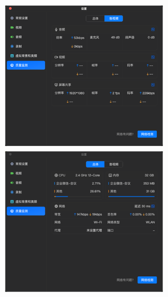 ![image-20241113135727650](https://raw.githubusercontent.com/levi33Y/Pictures/main/image-20241113135727650.png)



![image-20241113135733343](https://raw.githubusercontent.com/levi33Y/Pictures/main/image-20241113135733343.png)

